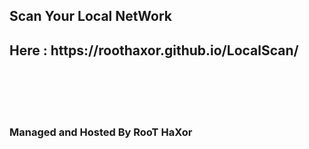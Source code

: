<h2>Scan Your Local NetWork</h2> 
<h2>Here : https://roothaxor.github.io/LocalScan/ </h2>
<br><br><br><br><h3> Managed and Hosted By RooT HaXor</h3>
 
